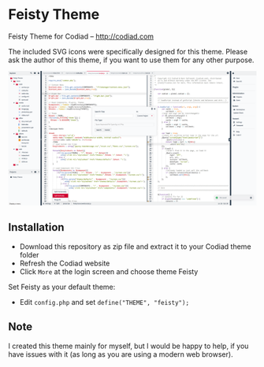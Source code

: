 # Feisty Theme

Feisty Theme for Codiad – http://codiad.com

The included SVG icons were specifically designed for this theme. Please ask the author of this theme, if you want to use them for any other purpose.

![Screenshot](https://github.com/tobx/Codiad-Theme-Feisty/blob/master/screen.png?raw=true)

## Installation

 - Download this repository as zip file and extract it to your Codiad theme folder
 - Refresh the Codiad website
 - Click `More` at the login screen and choose theme Feisty

Set Feisty as your default theme:

- Edit `config.php` and set `define("THEME", "feisty");`

## Note

I created this theme mainly for myself, but I would be happy to help, if you have issues with it (as long as you are using a modern web browser).

